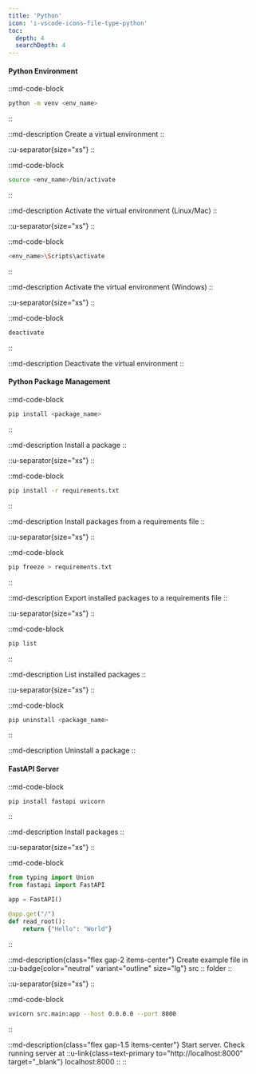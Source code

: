 ```yaml
---
title: 'Python'
icon: 'i-vscode-icons-file-type-python'
toc:
  depth: 4
  searchDepth: 4
---
```


#### Python Environment

::md-code-block
```bash
python -m venv <env_name>
```
::

::md-description
Create a virtual environment
::

::u-separator{size="xs"}
::

::md-code-block
```bash
source <env_name>/bin/activate
```
::

::md-description
Activate the virtual environment (Linux/Mac)
::

::u-separator{size="xs"}
::

::md-code-block
```bash
<env_name>\Scripts\activate
```
::

::md-description
Activate the virtual environment (Windows)
::

::u-separator{size="xs"}
::

::md-code-block
```bash
deactivate
```
::

::md-description
Deactivate the virtual environment
::

#### Python Package Management

::md-code-block
```bash
pip install <package_name>
```
::

::md-description
Install a package
::

::u-separator{size="xs"}
::

::md-code-block
```bash
pip install -r requirements.txt
```
::

::md-description
Install packages from a requirements file
::

::u-separator{size="xs"}
::

::md-code-block
```bash
pip freeze > requirements.txt
```
::

::md-description
Export installed packages to a requirements file
::

::u-separator{size="xs"}
::

::md-code-block
```bash
pip list
```
::

::md-description
List installed packages
::

::u-separator{size="xs"}
::

::md-code-block
```bash
pip uninstall <package_name>
```
::

::md-description
Uninstall a package
::

#### FastAPI Server

::md-code-block
```bash
pip install fastapi uvicorn
```
::

::md-description
Install packages
::

::u-separator{size="xs"}
::

::md-code-block
```python [src/main.py]
from typing import Union
from fastapi import FastAPI

app = FastAPI()

@app.get("/")
def read_root():
	return {"Hello": "World"}
```
::

::md-description{class="flex gap-2 items-center"}
Create example file in
::u-badge{color="neutral" variant="outline" size="lg"}
src
::
folder
::

::u-separator{size="xs"}
::

::md-code-block
```bash
uvicorn src.main:app --host 0.0.0.0 --port 8000
```
::

::md-description{class="flex gap-1.5 items-center"}
Start server. Check running server at 
::u-link{class=text-primary to="http://localhost:8000" target="_blank"}
localhost:8000
::
::